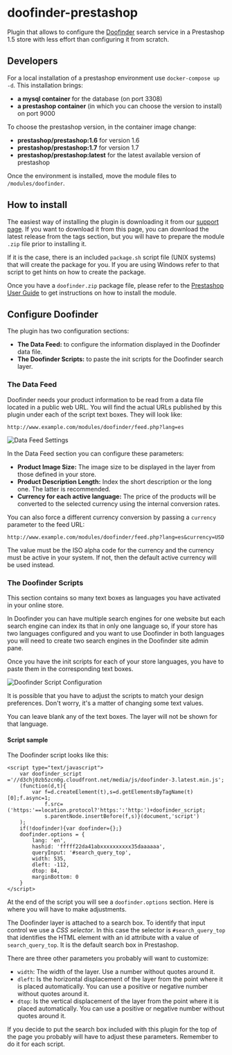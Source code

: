 # doofinder-prestashop

Plugin that allows to configure the [Doofinder](http://www.doofinder.com) search service in a Prestashop 1.5 store with less effort than configuring it from scratch.

## Developers

For a local installation of a prestashop environment use `docker-compose up -d`. 
This installation brings: 

- **a mysql container** for the database (on port 3308)
- **a prestashop container** (in which you can choose the version to install) on port 9000

To choose the prestashop version, in the container image change:

- **prestashop/prestashop:1.6** for version 1.6
- **prestashop/prestashop:1.7** for version 1.7
- **prestashop/prestashop:latest** for the latest available version of prestashop

Once the environment is installed, move the module files to `/modules/doofinder`.
## How to install

The easiest way of installing the plugin is downloading it from our [support page](http://www.doofinder.com/support). If you want to download it from this page, you can download the latest release from the tags section, but you will have to prepare the module `.zip` file prior to installing it.

If it is the case, there is an included `package.sh` script file (UNIX systems) that will create the package for you. If you are using Windows refer to that script to get hints on how to create the package.

Once you have a `doofinder.zip` package file, please refer to the [Prestashop User Guide](http://doc.prestashop.com/display/PS15/Managing+Modules+and+Themes#ManagingModulesandThemes-Installingmodules) to get instructions on how to install the module.

## Configure Doofinder

The plugin has two configuration sections:

- **The Data Feed:** to configure the information displayed in the Doofinder data file.
- **The Doofinder Scripts:** to paste the init scripts for the Doofinder search layer.

### The Data Feed

Doofinder needs your product information to be read from a data file located in a public web URL. You will find the actual URLs published by this plugin under each of the script text boxes. They will look like:

    http://www.example.com/modules/doofinder/feed.php?lang=es

![Data Feed Settings](http://f.cl.ly/items/0G2I2T1J3G3r2I3X0T0o/the-data-feed.png)

In the Data Feed section you can configure these parameters:

- **Product Image Size:** The image size to be displayed in the layer from those defined in your store.
- **Product Description Length:** Index the short description or the long one. The latter is recommended.
- **Currency for each active language:** The price of the products will be converted to the selected currency using the internal conversion rates.

You can also force a different currency conversion by passing a `currency` parameter to the feed URL:

	http://www.example.com/modules/doofinder/feed.php?lang=es&currency=USD

The value must be the ISO alpha code for the currency and the currency must be active in your system. If not, then the default active currency will be used instead.

### The Doofinder Scripts

This section contains so many text boxes as languages you have activated in your online store.

In Doofinder you can have multiple search engines for one website but each search engine can index its that in only one language so, if your store has two languages configured and you want to use Doofinder in both languages you will need to create two search engines in the Doofinder site admin pane.

Once you have the init scripts for each of your store languages, you have to paste them in the corresponding text boxes.

![Doofinder Script Configuration](http://f.cl.ly/items/2D0N1w2V1e2q2l2j2b0I/the-script.png)

It is possible that you have to adjust the scripts to match your design preferences. Don't worry, it's a matter of changing some text values.

You can leave blank any of the text boxes. The layer will not be shown for that language.

#### Script sample

The Doofinder script looks like this:

    <script type="text/javascript">
        var doofinder_script ='//d3chj0zb5zcn0g.cloudfront.net/media/js/doofinder-3.latest.min.js';
        (function(d,t){
            var f=d.createElement(t),s=d.getElementsByTagName(t)[0];f.async=1;
                f.src=('https:'==location.protocol?'https:':'http:')+doofinder_script;
                s.parentNode.insertBefore(f,s)}(document,'script')
        );
        if(!doofinder){var doofinder={};}
        doofinder.options = {
            lang: 'en',
            hashid: 'fffff22da41abxxxxxxxxxx35daaaaaa',
            queryInput: '#search_query_top',
            width: 535,
            dleft: -112,
            dtop: 84,
            marginBottom: 0
        }
    </script>

At the end of the script you will see a `doofinder.options` section. Here is where you will have to make adjustments.

The Doofinder layer is attached to a search box. To identify that input control we use a *CSS selector*. In this case the selector is `#search_query_top` that identifies the HTML element with an id attribute with a value of `search_query_top`. It is the default search box in Prestashop.

There are three other parameters you probably will want to customize:

- `width`: The width of the layer. Use a number without quotes around it.
- `dleft`: Is the horizontal displacement of the layer from the point where it is placed automatically. You can use a positive or negative number without quotes around it.
- `dtop`: Is the vertical displacement of the layer from the point where it is placed automatically. You can use a positive or negative number without quotes around it.

If you decide to put the search box included with this plugin for the top of the page you probably will have to adjust these parameters. Remember to do it for each script.
